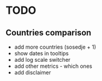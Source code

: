 # TODO

## Countries comparison

- add more countries (sosedje + 1)
- show dates in tooltips
- add log scale switcher
- add other metrics - which ones
- add disclaimer